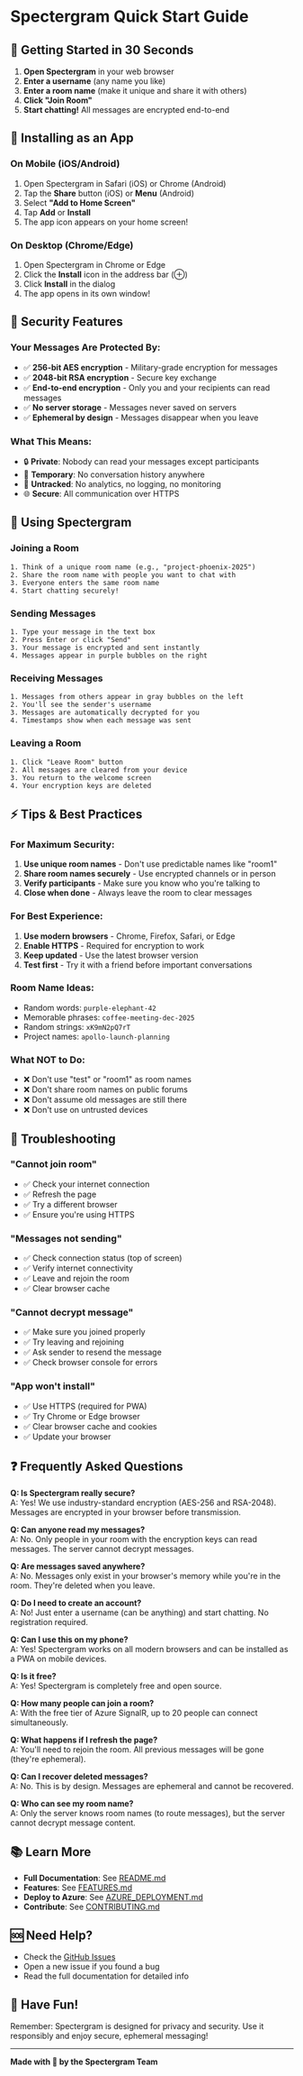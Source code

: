 # Spectergram Quick Start Guide

## 🚀 Getting Started in 30 Seconds

1. **Open Spectergram** in your web browser
2. **Enter a username** (any name you like)
3. **Enter a room name** (make it unique and share it with others)
4. **Click "Join Room"**
5. **Start chatting!** All messages are encrypted end-to-end

## 📱 Installing as an App

### On Mobile (iOS/Android)
1. Open Spectergram in Safari (iOS) or Chrome (Android)
2. Tap the **Share** button (iOS) or **Menu** (Android)
3. Select **"Add to Home Screen"**
4. Tap **Add** or **Install**
5. The app icon appears on your home screen!

### On Desktop (Chrome/Edge)
1. Open Spectergram in Chrome or Edge
2. Click the **Install** icon in the address bar (⊕)
3. Click **Install** in the dialog
4. The app opens in its own window!

## 🔐 Security Features

### Your Messages Are Protected By:
- ✅ **256-bit AES encryption** - Military-grade encryption for messages
- ✅ **2048-bit RSA encryption** - Secure key exchange
- ✅ **End-to-end encryption** - Only you and your recipients can read messages
- ✅ **No server storage** - Messages never saved on servers
- ✅ **Ephemeral by design** - Messages disappear when you leave

### What This Means:
- 🔒 **Private**: Nobody can read your messages except participants
- 💨 **Temporary**: No conversation history anywhere
- 🚫 **Untracked**: No analytics, no logging, no monitoring
- 🌐 **Secure**: All communication over HTTPS

## 💬 Using Spectergram

### Joining a Room
```
1. Think of a unique room name (e.g., "project-phoenix-2025")
2. Share the room name with people you want to chat with
3. Everyone enters the same room name
4. Start chatting securely!
```

### Sending Messages
```
1. Type your message in the text box
2. Press Enter or click "Send"
3. Your message is encrypted and sent instantly
4. Messages appear in purple bubbles on the right
```

### Receiving Messages
```
1. Messages from others appear in gray bubbles on the left
2. You'll see the sender's username
3. Messages are automatically decrypted for you
4. Timestamps show when each message was sent
```

### Leaving a Room
```
1. Click "Leave Room" button
2. All messages are cleared from your device
3. You return to the welcome screen
4. Your encryption keys are deleted
```

## ⚡ Tips & Best Practices

### For Maximum Security:
1. **Use unique room names** - Don't use predictable names like "room1"
2. **Share room names securely** - Use encrypted channels or in person
3. **Verify participants** - Make sure you know who you're talking to
4. **Close when done** - Always leave the room to clear messages

### For Best Experience:
1. **Use modern browsers** - Chrome, Firefox, Safari, or Edge
2. **Enable HTTPS** - Required for encryption to work
3. **Keep updated** - Use the latest browser version
4. **Test first** - Try it with a friend before important conversations

### Room Name Ideas:
- Random words: `purple-elephant-42`
- Memorable phrases: `coffee-meeting-dec-2025`
- Random strings: `xK9mN2pQ7rT`
- Project names: `apollo-launch-planning`

### What NOT to Do:
- ❌ Don't use "test" or "room1" as room names
- ❌ Don't share room names on public forums
- ❌ Don't assume old messages are still there
- ❌ Don't use on untrusted devices

## 🔧 Troubleshooting

### "Cannot join room"
- ✅ Check your internet connection
- ✅ Refresh the page
- ✅ Try a different browser
- ✅ Ensure you're using HTTPS

### "Messages not sending"
- ✅ Check connection status (top of screen)
- ✅ Verify internet connectivity
- ✅ Leave and rejoin the room
- ✅ Clear browser cache

### "Cannot decrypt message"
- ✅ Make sure you joined properly
- ✅ Try leaving and rejoining
- ✅ Ask sender to resend the message
- ✅ Check browser console for errors

### "App won't install"
- ✅ Use HTTPS (required for PWA)
- ✅ Try Chrome or Edge browser
- ✅ Clear browser cache and cookies
- ✅ Update your browser

## ❓ Frequently Asked Questions

**Q: Is Spectergram really secure?**  
A: Yes! We use industry-standard encryption (AES-256 and RSA-2048). Messages are encrypted in your browser before transmission.

**Q: Can anyone read my messages?**  
A: No. Only people in your room with the encryption keys can read messages. The server cannot decrypt messages.

**Q: Are messages saved anywhere?**  
A: No. Messages only exist in your browser's memory while you're in the room. They're deleted when you leave.

**Q: Do I need to create an account?**  
A: No! Just enter a username (can be anything) and start chatting. No registration required.

**Q: Can I use this on my phone?**  
A: Yes! Spectergram works on all modern browsers and can be installed as a PWA on mobile devices.

**Q: Is it free?**  
A: Yes! Spectergram is completely free and open source.

**Q: How many people can join a room?**  
A: With the free tier of Azure SignalR, up to 20 people can connect simultaneously.

**Q: What happens if I refresh the page?**  
A: You'll need to rejoin the room. All previous messages will be gone (they're ephemeral).

**Q: Can I recover deleted messages?**  
A: No. This is by design. Messages are ephemeral and cannot be recovered.

**Q: Who can see my room name?**  
A: Only the server knows room names (to route messages), but the server cannot decrypt message content.

## 📚 Learn More

- **Full Documentation**: See [README.md](README.md)
- **Features**: See [FEATURES.md](FEATURES.md)
- **Deploy to Azure**: See [AZURE_DEPLOYMENT.md](AZURE_DEPLOYMENT.md)
- **Contribute**: See [CONTRIBUTING.md](CONTRIBUTING.md)

## 🆘 Need Help?

- Check the [GitHub Issues](https://github.com/redbeardmeric/Spectergram/issues)
- Open a new issue if you found a bug
- Read the full documentation for detailed info

## 🎉 Have Fun!

Remember: Spectergram is designed for privacy and security. Use it responsibly and enjoy secure, ephemeral messaging!

---

**Made with 🔐 by the Spectergram Team**
